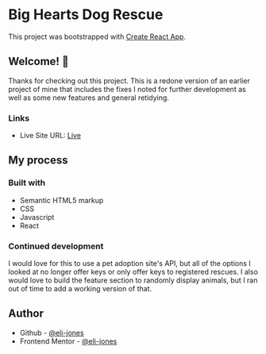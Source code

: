 # Big Hearts Dog Rescue

This project was bootstrapped with [Create React App](https://github.com/facebook/create-react-app).

## Welcome! 👋

Thanks for checking out this project. This is a redone version of an earlier project of mine that includes the fixes I noted for further development as well as some new features and general retidying.

### Links

- Live Site URL: [Live](https://eli-jones-bhr.netlify.app/)

## My process

### Built with

- Semantic HTML5 markup
- CSS
- Javascript
- React

### Continued development
I would love for this to use a pet adoption site's API, but all of the options I looked at no longer offer keys or only offer keys to registered rescues. I also would love to build the feature section to randomly display animals, but I ran out of time to add a working version of that.

## Author

- Github - [@eli-jones](https://github.com/eli-jones)
- Frontend Mentor - [@eli-jones](https://www.frontendmentor.io/profile/eli-jones)
